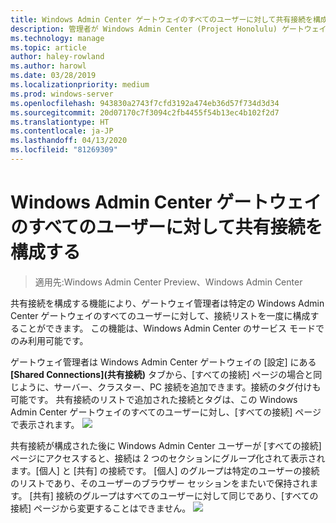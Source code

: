 ```yaml
---
title: Windows Admin Center ゲートウェイのすべてのユーザーに対して共有接続を構成する
description: 管理者が Windows Admin Center (Project Honolulu) ゲートウェイを一度に構成して、すべてのユーザーが接続の単一のリストを共有できるようにする方法を説明します。
ms.technology: manage
ms.topic: article
author: haley-rowland
ms.author: harowl
ms.date: 03/28/2019
ms.localizationpriority: medium
ms.prod: windows-server
ms.openlocfilehash: 943830a2743f7cfd3192a474eb36d57f734d3d34
ms.sourcegitcommit: 20d07170c7f3094c2fb4455f54b13ec4b102f2d7
ms.translationtype: HT
ms.contentlocale: ja-JP
ms.lasthandoff: 04/13/2020
ms.locfileid: "81269309"
---
```

# <a name="configure-shared-connections-for-all-users-of-the-windows-admin-center-gateway"></a>Windows Admin Center ゲートウェイのすべてのユーザーに対して共有接続を構成する

> 適用先:Windows Admin Center Preview、Windows Admin Center

共有接続を構成する機能により、ゲートウェイ管理者は特定の Windows Admin Center ゲートウェイのすべてのユーザーに対して、接続リストを一度に構成することができます。 この機能は、Windows Admin Center のサービス モードでのみ利用可能です。

ゲートウェイ管理者は Windows Admin Center ゲートウェイの [設定] にある **[Shared Connections]\(共有接続\)** タブから、[すべての接続] ページの場合と同じように、サーバー、クラスター、PC 接続を追加できます。接続のタグ付けも可能です。 共有接続のリストで追加された接続とタグは、この Windows Admin Center ゲートウェイのすべてのユーザーに対し、[すべての接続] ページで表示されます。
    ![](../media/shared-cnxns-1.png)

共有接続が構成された後に Windows Admin Center ユーザーが [すべての接続] ページにアクセスすると、接続は 2 つのセクションにグループ化されて表示されます。[個人] と [共有] の接続です。 [個人] のグループは特定のユーザーの接続のリストであり、そのユーザーのブラウザー セッションをまたいで保持されます。 [共有] 接続のグループはすべてのユーザーに対して同じであり、[すべての接続] ページから変更することはできません。
![](../media/shared-cnxns-2.png)